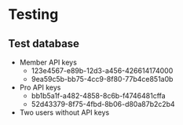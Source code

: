 # Testing

## Test database

- Member API keys
  - 123e4567-e89b-12d3-a456-426614174000
  - 9ea59c5b-bb75-4cc9-8f80-77b4ce851a0b
- Pro API keys
  - bb1b5a1f-a482-4858-8c6b-f4746481cffa
  - 52d43379-8f75-4fbd-8b06-d80a87b2c2b4
- Two users without API keys
